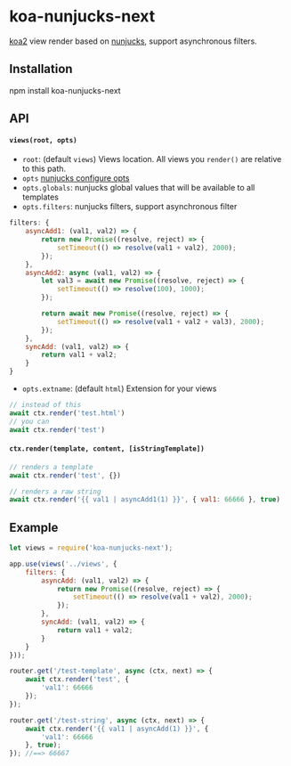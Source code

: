 # koa-nunjucks-next

[koa2](https://github.com/koajs/koa) view render based on [nunjucks](http://mozilla.github.io/nunjucks), support asynchronous filters.

## Installation

npm install koa-nunjucks-next

## API

#### `views(root, opts)`

* `root`: (default `views`) Views location. All views you `render()` are relative to this path.
* `opts` [nunjucks configure opts](http://mozilla.github.io/nunjucks/api.html#configure)
* `opts.globals`: nunjucks global values that will be available to all templates
* `opts.filters`: nunjucks filters, support asynchronous filter

```js
filters: {
	asyncAdd1: (val1, val2) => {
		return new Promise((resolve, reject) => {
			setTimeout(() => resolve(val1 + val2), 2000);
		});
	},
	asyncAdd2: async (val1, val2) => {
		let val3 = await new Promise((resolve, reject) => {
			setTimeout(() => resolve(100), 1000);
		});

		return await new Promise((resolve, reject) => {
			setTimeout(() => resolve(val1 + val2 + val3), 2000);
		});
	},
	syncAdd: (val1, val2) => {
		return val1 + val2;
	}
}
```

* `opts.extname`: (default `html`) Extension for your views

```js
// instead of this
await ctx.render('test.html')
// you can
await ctx.render('test')
```

#### `ctx.render(template, content, [isStringTemplate])`

```js
// renders a template
await ctx.render('test', {})

// renders a raw string
await ctx.render('{{ val1 | asyncAdd1(1) }}', { val1: 66666 }, true)

```

## Example
```js
let views = require('koa-nunjucks-next');

app.use(views('../views', {
	filters: {
		asyncAdd: (val1, val2) => {
			return new Promise((resolve, reject) => {
				setTimeout(() => resolve(val1 + val2), 2000);
			});
		},
		syncAdd: (val1, val2) => {
			return val1 + val2;
		}
	}
}));

router.get('/test-template', async (ctx, next) => {
	await ctx.render('test', {
		'val1': 66666
	});
});

router.get('/test-string', async (ctx, next) => {
	await ctx.render('{{ val1 | asyncAdd(1) }}', {
		'val1': 66666
	}, true);
}); //==> 66667
	
```